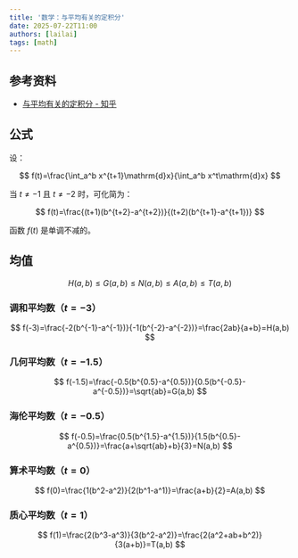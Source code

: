 ```yaml
---
title: '数学：与平均有关的定积分'
date: 2025-07-22T11:00
authors: [lailai]
tags: [math]
---
```


<!-- truncate -->

## 参考资料

- [与平均有关的定积分 - 知乎](https://zhuanlan.zhihu.com/p/601496318)

## 公式

设：

$$
f(t)=\frac{\int_a^b x^{t+1}\mathrm{d}x}{\int_a^b x^t\mathrm{d}x}
$$

当 $t\ne -1$ 且 $t\ne -2$ 时，可化简为：

$$
f(t)=\frac{(t+1)(b^{t+2}-a^{t+2})}{(t+2)(b^{t+1}-a^{t+1})}
$$

函数 $f(t)$ 是单调不减的。

<Desmos url="jqbeguzcnr" />

## 均值

$$
H(a,b)\le G(a,b)\le N(a,b)\le A(a,b)\le T(a,b)
$$

### 调和平均数（$t=-3$）

$$
f(-3)=\frac{-2(b^{-1}-a^{-1})}{-1(b^{-2}-a^{-2})}=\frac{2ab}{a+b}=H(a,b)
$$

### 几何平均数（$t=-1.5$）

$$
f(-1.5)=\frac{-0.5(b^{0.5}-a^{0.5})}{0.5(b^{-0.5}-a^{-0.5})}=\sqrt{ab}=G(a,b)
$$

### 海伦平均数（$t=-0.5$）

$$
f(-0.5)=\frac{0.5(b^{1.5}-a^{1.5})}{1.5(b^{0.5}-a^{0.5})}=\frac{a+\sqrt{ab}+b}{3}=N(a,b)
$$

### 算术平均数（$t=0$）

$$
f(0)=\frac{1(b^2-a^2)}{2(b^1-a^1)}=\frac{a+b}{2}=A(a,b)
$$

### 质心平均数（$t=1$）

$$
f(1)=\frac{2(b^3-a^3)}{3(b^2-a^2)}=\frac{2(a^2+ab+b^2)}{3(a+b)}=T(a,b)
$$
